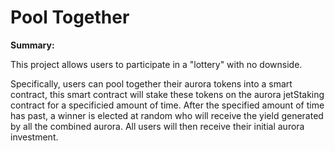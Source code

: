 # Pool Together

**Summary:**

This project allows users to participate in a "lottery" with no downside.

Specifically, users can pool together their aurora tokens into a smart contract, 
this smart contract will stake these tokens on the aurora jetStaking contract for a 
specificied amount of time. After the specified amount of time has past, a winner 
is elected at random who will receive the yield generated by all the combined aurora.
All users will then receive their initial aurora investment.
